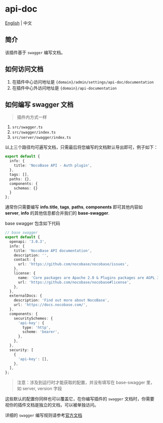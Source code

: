 # api-doc

[English](./README.md) | 中文

## 简介

该插件基于 `swagger` 编写文档。

## 如何访问文档

1. 在插件中心访问地址是 `{domain}/admin/settings/api-doc/documentation`
2. 在插件中心外访问地址是 `{domain}/api-documentation`

## 如何编写 swagger 文档

> 插件内方式一样

1. `src/swagger.ts`
2. `src/swagger/index.ts`
3. `src/server/swagger/index.ts`

以上三个路径均可遍写文档，只需最后将您编写的文档默认导出即可，例子如下：

```ts
export default {
  info: {
    title: 'NocoBase API - Auth plugin',
  },
  tags: [],
  paths: {},
  components: {
    schemas: {}
  }
};
```

通常你只需要编写 **info.title**, **tags**, **paths**, **components** 即可其他内容如 **server**, **info** 的其他信息都合并我们的 **base-swagger**.

base swagger 包含如下代码
```ts
// base swagger
export default {
  openapi: '3.0.3',
  info: {
    title: 'NocoBase API documentation',
    description: '',
    contact: {
      url: 'https://github.com/nocobase/nocobase/issues',
    },
    license: {
      name: 'Core packages are Apache 2.0 & Plugins packages are AGPL 3.0 licensed.',
      url: 'https://github.com/nocobase/nocobase#license',
    },
  },
  externalDocs: {
    description: 'Find out more about NocoBase',
    url: 'https://docs.nocobase.com/',
  },
  components: {
    securitySchemes: {
      'api-key': {
        type: 'http',
        scheme: 'bearer',
      },
    },
  },
  security: [
    {
      'api-key': [],
    },
  ],
};

```

> 注意：涉及到运行时才能获取的配置，并没有填写在 base-swagger 里，如 server, version 字段

这些默认的配置你同样也可以覆盖它，在你编写插件的 `swagger` 文档时，你需要视你的插件文档是独立的文档，可以被单独访问。

详细的 `swagger` 编写规则请参考[官方文档](https://swagger.io/docs/specification/about/)
